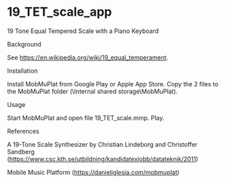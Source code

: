 # 19_TET_scale_app

19 Tone Equal Tempered Scale with a Piano Keyboard

Background

See https://en.wikipedia.org/wiki/19_equal_temperament.

Installation

Install MobMuPlat from Google Play or Apple App Store.
Copy the 2 files to the MobMuPlat folder (\\Internal shared storage\MobMuPlat).

Usage

Start MobMuPlat and open file 19_TET_scale.mmp.
Play.

References

A 19-Tone Scale Synthesizer by Christian Lindeborg and Christoffer Sandberg
(https://www.csc.kth.se/utbildning/kandidatexjobb/datateknik/2011)

Mobile Music Platform
(https://danieliglesia.com/mobmuplat)
